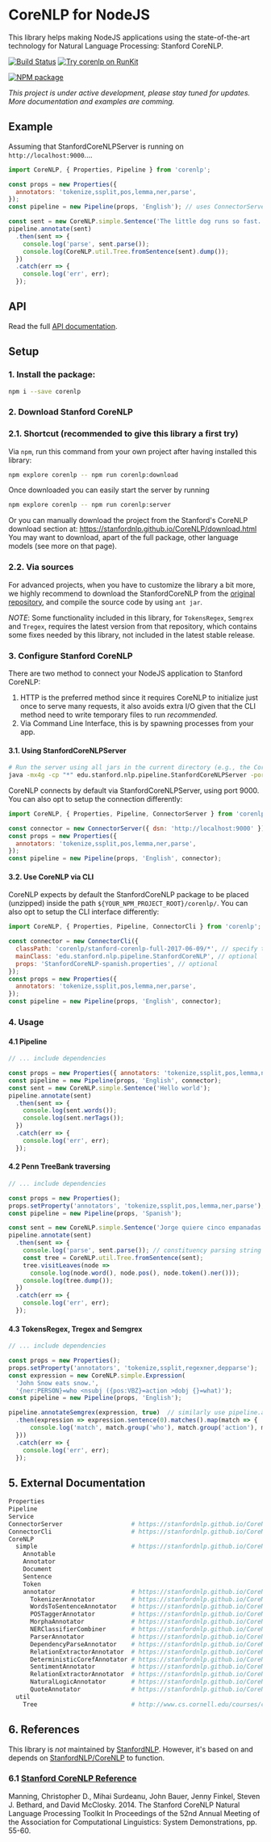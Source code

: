 # CoreNLP for NodeJS

This library helps making NodeJS applications using the state-of-the-art technology for Natural Language Processing: Stanford CoreNLP.

[![Build Status](https://travis-ci.org/gerardobort/node-corenlp.svg?branch=master)](https://travis-ci.org/gerardobort/node-corenlp) [![Try corenlp on RunKit](https://badge.runkitcdn.com/corenlp.svg)](https://npm.runkit.com/corenlp)

[![NPM package](https://nodei.co/npm/corenlp.png)](https://www.npmjs.com/package/corenlp)

*This project is under active development, please stay tuned for updates.  More documentation and examples are comming.*

## Example

Assuming that StanfordCoreNLPServer is running on `http://localhost:9000`....

```javascript
import CoreNLP, { Properties, Pipeline } from 'corenlp';

const props = new Properties({
  annotators: 'tokenize,ssplit,pos,lemma,ner,parse',
});
const pipeline = new Pipeline(props, 'English'); // uses ConnectorServer by default

const sent = new CoreNLP.simple.Sentence('The little dog runs so fast.');
pipeline.annotate(sent)
  .then(sent => {
    console.log('parse', sent.parse());
    console.log(CoreNLP.util.Tree.fromSentence(sent).dump());
  })
  .catch(err => {
    console.log('err', err);
  });
```

## API

Read the full [API documentation](https://gerardobort.github.io/node-corenlp/docs).

## Setup

### 1. Install the package:

```bash
npm i --save corenlp
```

### 2. Download Stanford CoreNLP

### 2.1. Shortcut (recommended to give this library a first try)

Via `npm`, run this command from your own project after having installed this library:

```bash
npm explore corenlp -- npm run corenlp:download
```

Once downloaded you can easily start the server by running

```bash
npm explore corenlp -- npm run corenlp:server
```

Or you can manually download the project from the Stanford's CoreNLP download section at: https://stanfordnlp.github.io/CoreNLP/download.html
You may want to download, apart of the full package, other language models (see more on that page).

### 2.2. Via sources

For advanced projects, when you have to customize the library a bit more, we highly recommend to download the StanfordCoreNLP from the [original repository](https://github.com/stanfordnlp/CoreNLP), and compile the source code by using `ant jar`.

*NOTE*: Some functionality included in this library, for `TokensRegex`, `Semgrex` and `Tregex`, requires the latest version from that repository, which contains some fixes needed by this library, not included in the latest stable release.

### 3. Configure Stanford CoreNLP

There are two method to connect your NodeJS application to Stanford CoreNLP:

1. HTTP is the preferred method since it requires CoreNLP to initialize just once to serve many requests, it also avoids extra I/O given that the CLI method need to write temporary files to run *recommended*.
2. Via Command Line Interface, this is by spawning processes from your app.


#### 3.1. Using StanfordCoreNLPServer

```bash
# Run the server using all jars in the current directory (e.g., the CoreNLP home directory)
java -mx4g -cp "*" edu.stanford.nlp.pipeline.StanfordCoreNLPServer -port 9000 -timeout 15000
```

CoreNLP connects by default via StanfordCoreNLPServer, using port 9000.  You can also opt to setup the connection differently:

```javascript
import CoreNLP, { Properties, Pipeline, ConnectorServer } from 'corenlp';

const connector = new ConnectorServer({ dsn: 'http://localhost:9000' });
const props = new Properties({
  annotators: 'tokenize,ssplit,pos,lemma,ner,parse',
});
const pipeline = new Pipeline(props, 'English', connector);
```

#### 3.2. Use CoreNLP via CLI

CoreNLP expects by default the StanfordCoreNLP package to be placed (unzipped) inside the path `${YOUR_NPM_PROJECT_ROOT}/corenlp/`.  You can also opt to setup the CLI interface differently:

```javascript
import CoreNLP, { Properties, Pipeline, ConnectorCli } from 'corenlp';

const connector = new ConnectorCli({
  classPath: 'corenlp/stanford-corenlp-full-2017-06-09/*', // specify the paths relative to your npm project root
  mainClass: 'edu.stanford.nlp.pipeline.StanfordCoreNLP', // optional
  props: 'StanfordCoreNLP-spanish.properties', // optional
});
const props = new Properties({
  annotators: 'tokenize,ssplit,pos,lemma,ner,parse',
});
const pipeline = new Pipeline(props, 'English', connector);
```

### 4. Usage

#### 4.1 Pipeline
```javascript
// ... include dependencies

const props = new Properties({ annotators: 'tokenize,ssplit,pos,lemma,ner' });
const pipeline = new Pipeline(props, 'English', connector);
const sent = new CoreNLP.simple.Sentence('Hello world');
pipeline.annotate(sent)
  .then(sent => {
    console.log(sent.words());
    console.log(sent.nerTags());
  })
  .catch(err => {
    console.log('err', err);
  });
```

#### 4.2 Penn TreeBank traversing
```javascript
// ... include dependencies

const props = new Properties();
props.setProperty('annotators', 'tokenize,ssplit,pos,lemma,ner,parse');
const pipeline = new Pipeline(props, 'Spanish');

const sent = new CoreNLP.simple.Sentence('Jorge quiere cinco empanadas de queso y carne.');
pipeline.annotate(sent)
  .then(sent => {
    console.log('parse', sent.parse()); // constituency parsing string representation
    const tree = CoreNLP.util.Tree.fromSentence(sent);
    tree.visitLeaves(node =>
      console.log(node.word(), node.pos(), node.token().ner()));
    console.log(tree.dump());
  })
  .catch(err => {
    console.log('err', err);
  });
```

#### 4.3 TokensRegex, Tregex and Semgrex
```javascript
// ... include dependencies

const props = new Properties();
props.setProperty('annotators', 'tokenize,ssplit,regexner,depparse');
const expression = new CoreNLP.simple.Expression(
  'John Snow eats snow.',
  '{ner:PERSON}=who <nsubj ({pos:VBZ}=action >dobj {}=what)');
const pipeline = new Pipeline(props, 'English');

pipeline.annotateSemgrex(expression, true)  // similarly use pipeline.annotateTokensRegex / pipeline.annotateTregex
  .then(expression => expression.sentence(0).matches().map(match => {
      console.log('match', match.group('who'), match.group('action'), match.group('what'));
  }))
  .catch(err => {
    console.log('err', err);
  });
```

## 5. External Documentation

```bash
Properties
Pipeline
Service
ConnectorServer                   # https://stanfordnlp.github.io/CoreNLP/corenlp-server.html
ConnectorCli                      # https://stanfordnlp.github.io/CoreNLP/cmdline.html
CoreNLP
  simple                          # https://stanfordnlp.github.io/CoreNLP/simple.html
    Annotable
    Annotator
    Document
    Sentence
    Token
    annotator                     # https://stanfordnlp.github.io/CoreNLP/annotators.html
      TokenizerAnnotator          # https://stanfordnlp.github.io/CoreNLP/tokenize.html
      WordsToSentenceAnnotator    # https://stanfordnlp.github.io/CoreNLP/ssplit.html
      POSTaggerAnnotator          # https://stanfordnlp.github.io/CoreNLP/pos.html
      MorphaAnnotator             # https://stanfordnlp.github.io/CoreNLP/lemma.html
      NERClassifierCombiner       # https://stanfordnlp.github.io/CoreNLP/ner.html
      ParserAnnotator             # https://stanfordnlp.github.io/CoreNLP/parse.html
      DependencyParseAnnotator    # https://stanfordnlp.github.io/CoreNLP/depparse.html
      RelationExtractorAnnotator  # https://stanfordnlp.github.io/CoreNLP/relation.html
      DeterministicCorefAnnotator # https://stanfordnlp.github.io/CoreNLP/coref.html
      SentimentAnnotator          # https://stanfordnlp.github.io/CoreNLP/sentiment.html - TODO
      RelationExtractorAnnotator  # https://stanfordnlp.github.io/CoreNLP/relation.html - TODO
      NaturalLogicAnnotator       # https://stanfordnlp.github.io/CoreNLP/natlog.html - TODO
      QuoteAnnotator              # https://stanfordnlp.github.io/CoreNLP/quote.html - TODO
  util
    Tree                          # http://www.cs.cornell.edu/courses/cs474/2004fa/lec1.pdf
```

## 6. References

This library is *not* maintained by [StanfordNLP](https://github.com/stanfordnlp).  However, it's based on and depends on [StanfordNLP/CoreNLP](https://github.com/stanfordnlp/CoreNLP) to function.

### 6.1 [Stanford CoreNLP Reference](https://github.com/stanfordnlp/CoreNLP)

Manning, Christopher D., Mihai Surdeanu, John Bauer, Jenny Finkel, Steven J. Bethard, and David McClosky. 2014. The Stanford CoreNLP Natural Language Processing Toolkit In Proceedings of the 52nd Annual Meeting of the Association for Computational Linguistics: System Demonstrations, pp. 55-60.
